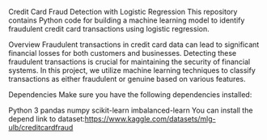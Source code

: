 Credit Card Fraud Detection with Logistic Regression
This repository contains Python code for building a machine learning model to identify fraudulent credit card transactions using logistic regression.

Overview
Fraudulent transactions in credit card data can lead to significant financial losses for both customers and businesses. Detecting these fraudulent transactions is crucial for maintaining the security of financial systems. In this project, we utilize machine learning techniques to classify transactions as either fraudulent or genuine based on various features.

Dependencies
Make sure you have the following dependencies installed:

Python 3
pandas
numpy
scikit-learn
imbalanced-learn
You can install the depend
link to dataset:https://www.kaggle.com/datasets/mlg-ulb/creditcardfraud
